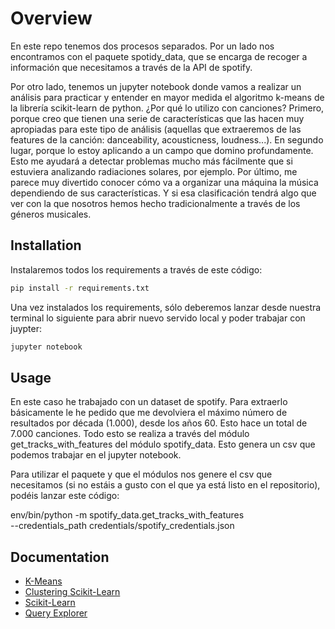 
# Overview

En este repo tenemos dos procesos separados. Por un lado nos encontramos con el paquete spotidy_data, que se encarga de recoger a información que necesitamos a través de la API de spotify.

Por otro lado, tenemos un jupyter notebook donde vamos a realizar un análisis para practicar y entender en mayor medida el algoritmo k-means de la librería scikit-learn de python. ¿Por qué lo utilizo con canciones? Primero, porque creo que tienen una serie de características que las hacen muy apropiadas para este tipo de análisis (aquellas que extraeremos de las features de la canción: danceability, acousticness, loudness...). En segundo lugar, porque lo estoy aplicando a un campo que domino profundamente. Esto me ayudará a detectar problemas mucho más fácilmente que si estuviera analizando radiaciones solares, por ejemplo. Por último, me parece muy divertido conocer cómo va a organizar una máquina la música dependiendo de sus características. Y si esa clasificación tendrá algo que ver con la que nosotros hemos hecho tradicionalmente a través de los géneros musicales.


## Installation

Instalaremos todos los requirements a través de este código:

```bash
pip install -r requirements.txt
```

Una vez instalados los requirements, sólo deberemos lanzar desde nuestra terminal lo siguiente para abrir nuevo servido local y poder trabajar con juypter:

```bash
jupyter notebook
```

## Usage

En este caso he trabajado con un dataset de spotify. Para extraerlo básicamente le he pedido que me devolviera el máximo número de resultados por década (1.000), desde los años 60. Esto hace un total de 7.000 canciones. Todo esto se realiza a través del módulo get_tracks_with_features del módulo spotify_data. Esto genera un csv que podemos trabajar en el jupyter notebook.

Para utilizar el paquete y que el módulos nos genere el csv que necesitamos (si no estáis a gusto con el que ya está listo en el repositorio), podéis lanzar este código:

env/bin/python -m spotify_data.get_tracks_with_features\
  --credentials_path credentials/spotify_credentials.json


## Documentation

- [K-Means](https://en.wikipedia.org/wiki/K-means_clustering)
- [Clustering Scikit-Learn](https://scikit-learn.org/stable/modules/generated/sklearn.cluster.KMeans.html)
- [Scikit-Learn](https://scikit-learn.org/stable/index.html)
- [Query Explorer](https://ga-dev-tools.appspot.com/query-explorer)
